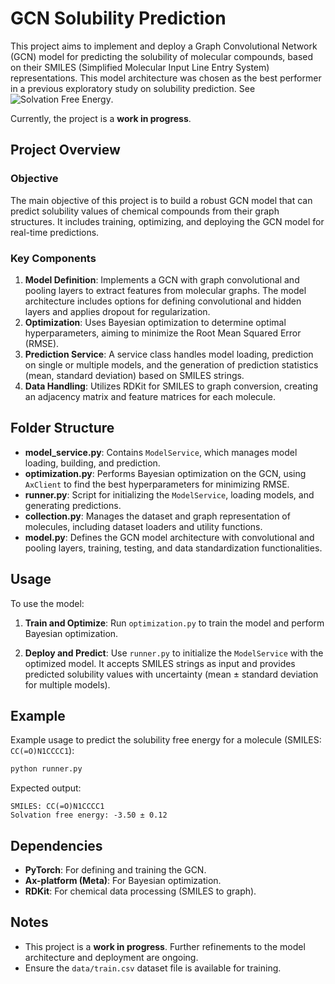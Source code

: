 
# GCN Solubility Prediction

This project aims to implement and deploy a Graph Convolutional Network (GCN) model for predicting the solubility of molecular compounds, based on their SMILES (Simplified Molecular Input Line Entry System) representations. This model architecture was chosen as the best performer in a previous exploratory study on solubility prediction. See ![Solvation Free Energy](https://github.com/fran-jag/solvation_free_energy). 

Currently, the project is a **work in progress**.

## Project Overview

### Objective
The main objective of this project is to build a robust GCN model that can predict solubility values of chemical compounds from their graph structures. It includes training, optimizing, and deploying the GCN model for real-time predictions.

### Key Components

1. **Model Definition**: Implements a GCN with graph convolutional and pooling layers to extract features from molecular graphs. The model architecture includes options for defining convolutional and hidden layers and applies dropout for regularization.
2. **Optimization**: Uses Bayesian optimization to determine optimal hyperparameters, aiming to minimize the Root Mean Squared Error (RMSE).
3. **Prediction Service**: A service class handles model loading, prediction on single or multiple models, and the generation of prediction statistics (mean, standard deviation) based on SMILES strings.
4. **Data Handling**: Utilizes RDKit for SMILES to graph conversion, creating an adjacency matrix and feature matrices for each molecule.
   
## Folder Structure
- **model_service.py**: Contains `ModelService`, which manages model loading, building, and prediction.
- **optimization.py**: Performs Bayesian optimization on the GCN, using `AxClient` to find the best hyperparameters for minimizing RMSE.
- **runner.py**: Script for initializing the `ModelService`, loading models, and generating predictions.
- **collection.py**: Manages the dataset and graph representation of molecules, including dataset loaders and utility functions.
- **model.py**: Defines the GCN model architecture with convolutional and pooling layers, training, testing, and data standardization functionalities.

## Usage

To use the model:
1. **Train and Optimize**:
   Run `optimization.py` to train the model and perform Bayesian optimization.
   
2. **Deploy and Predict**:
   Use `runner.py` to initialize the `ModelService` with the optimized model. It accepts SMILES strings as input and provides predicted solubility values with uncertainty (mean ± standard deviation for multiple models).

## Example

Example usage to predict the solubility free energy for a molecule (SMILES: `CC(=O)N1CCCC1`):

```python
python runner.py
```

Expected output:
```
SMILES: CC(=O)N1CCCC1
Solvation free energy: -3.50 ± 0.12
```

## Dependencies
- **PyTorch**: For defining and training the GCN.
- **Ax-platform (Meta)**: For Bayesian optimization.
- **RDKit**: For chemical data processing (SMILES to graph).

## Notes
- This project is a **work in progress**. Further refinements to the model architecture and deployment are ongoing.
- Ensure the `data/train.csv` dataset file is available for training.
